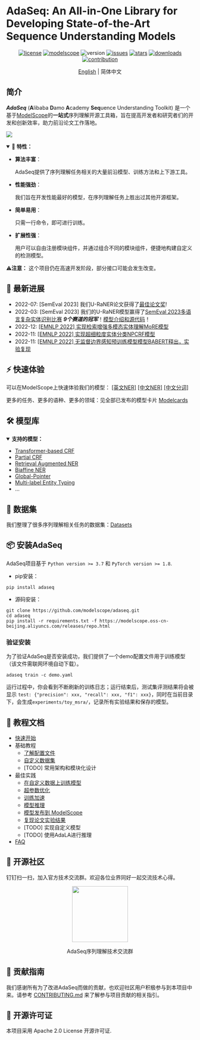 # AdaSeq: An All-in-One Library for Developing State-of-the-Art Sequence Understanding Models

<div align="center">

[![license](https://img.shields.io/github/license/modelscope/adaseq.svg)](./LICENSE)
[![modelscope](https://img.shields.io/badge/modelscope->=1.4.0-624aff.svg)](https://modelscope.cn/)
![version](https://img.shields.io/github/tag/modelscope/adaseq.svg)
[![issues](https://img.shields.io/github/issues/modelscope/adaseq.svg)](https://github.com/modelscope/AdaSeq/issues)
[![stars](https://img.shields.io/github/stars/modelscope/adaseq.svg)](https://github.com/modelscope/AdaSeq/stargazers)
[![downloads](https://static.pepy.tech/personalized-badge/adaseq?period=total&left_color=grey&right_color=yellowgreen&left_text=downloads)](https://pypi.org/project/adaseq)
[![contribution](https://img.shields.io/badge/contributions-welcome-brightgreen.svg)](./CONTRIBUTING.md)

</div>

<div align="center">

[English](./README.md) | 简体中文

</div>

## 简介
***AdaSeq*** (**A**libaba **D**amo **A**cademy **Seq**uence Understanding Toolkit) 是一个基于[ModelScope](https://modelscope.cn/home)的**一站式**序列理解开源工具箱，旨在提高开发者和研究者们的开发和创新效率，助力前沿论文工作落地。

![](./docs/imgs/task_examples_zh.png)

<details open>
<summary>🌟 <b>特性：</b></summary>

- **算法丰富**：

  AdaSeq提供了序列理解任务相关的大量前沿模型、训练方法和上下游工具。

- **性能强劲**：

  我们旨在开发性能最好的模型，在序列理解任务上胜出过其他开源框架。

- **简单易用**：

  只需一行命令，即可进行训练。

- **扩展性强**：

  用户可以自由注册模块组件，并通过组合不同的模块组件，便捷地构建自定义的检测模型。

</details>

⚠️**注意：** 这个项目仍在高速开发阶段，部分接口可能会发生改变。

## 📢 最新进展
- 2022-07: [SemEval 2023] 我们U-RaNER论文获得了[最佳论文奖](https://semeval.github.io/SemEval2023/awards)!
- 2022-03: [SemEval 2023] 我们的U-RaNER模型赢得了[SemEval 2023多语言复杂实体识别比赛](https://multiconer.github.io/results) ***9个赛道的冠军***！[模型介绍和源代码](./examples/U-RaNER)！
- 2022-12: [[EMNLP 2022] 实现检索增强多模态实体理解MoRE模型](./examples/MoRe)
- 2022-11: [[EMNLP 2022] 实现超细粒度实体分类NPCRF模型](./examples/NPCRF)
- 2022-11: [[EMNLP 2022] 无监督边界感知预训练模型模型BABERT释出，实验复现](./examples/babert)

## ⚡ 快速体验
可以在ModelScope上快速体验我们的模型：
[[英文NER]](https://modelscope.cn/models/damo/nlp_raner_named-entity-recognition_english-large-news/summary)
[[中文NER]](https://modelscope.cn/models/damo/nlp_raner_named-entity-recognition_chinese-base-news/summary)
[[中文分词]](https://modelscope.cn/models/damo/nlp_structbert_word-segmentation_chinese-base/summary)

更多的任务、更多的语种、更多的领域：见全部已发布的模型卡片 [Modelcards](./docs/modelcards.md)

## 🛠️ 模型库
<details open>
<summary><b>支持的模型：</b></summary>

- [Transformer-based CRF](./examples/bert_crf)
- [Partial CRF](./examples/partial_bert_crf)
- [Retrieval Augmented NER](./examples/RaNER)
- [Biaffine NER](./examples/biaffine_ner)
- [Global-Pointer](./examples/global_pointer)
- [Multi-label Entity Typing](./examples/entity_typing)
- ...
</details>

## 💾 数据集
我们整理了很多序列理解相关任务的数据集：[Datasets](./docs/datasets.md)

## 📦 安装AdaSeq
AdaSeq项目基于 `Python version >= 3.7` 和 `PyTorch version >= 1.8`.

- pip安装：
```
pip install adaseq
```

- 源码安装：
```
git clone https://github.com/modelscope/adaseq.git
cd adaseq
pip install -r requirements.txt -f https://modelscope.oss-cn-beijing.aliyuncs.com/releases/repo.html
```

### 验证安装
为了验证AdaSeq是否安装成功，我们提供了一个demo配置文件用于训练模型（该文件需联网环境自动下载）。
```
adaseq train -c demo.yaml
```
运行过程中，你会看到不断刷新的训练日志；运行结束后，测试集评测结果将会被显示 `test: {"precision": xxx, "recall": xxx, "f1": xxx}`，同时在当前目录下，会生成`experiments/toy_msra/`，记录所有实验结果和保存的模型。

## 📖 教程文档
- [快速开始](./docs/tutorials/quick_start_zh.md)
- 基础教程
  - [了解配置文件](./docs/tutorials/learning_about_configs_zh.md)
  - [自定义数据集](./docs/tutorials/customizing_dataset_zh.md)
  - [TODO] 常用架构和模块化设计
- 最佳实践
  - [在自定义数据上训练模型](./docs/tutorials/training_a_model_zh.md)
  - [超参数优化](./docs/tutorials/hyperparameter_optimization_zh.md)
  - [训练加速](./docs/tutorials/training_acceleration_zh.md)
  - [模型推理](./docs/tutorials/model_inference_zh.md)
  - [模型发布到 ModelScope](./docs/tutorials/uploading_to_modelscope_zh.md)
  - [复现论文实验结果](./docs/tutorials/reproducing_papers_zh.md)
  - [TODO] 实现自定义模型
  - [TODO] 使用AdaLA进行推理
- [FAQ](./docs/faq_zh.md)

## 👫 开源社区
钉钉扫一扫，加入官方技术交流群。欢迎各位业界同好一起交流技术心得。

<div align="center">
<img src="./docs/imgs/community_qrcode.jpg" width="150"/>
<p>AdaSeq序列理解技术交流群</p>
</div>

## 📝 贡献指南
我们感谢所有为了改进AdaSeq而做的贡献，也欢迎社区用户积极参与到本项目中来。请参考 [CONTRIBUTING.md](./CONTRIBUTING.md) 来了解参与项目贡献的相关指引。

## 📄 开源许可证
本项目采用 Apache 2.0 License 开源许可证.
